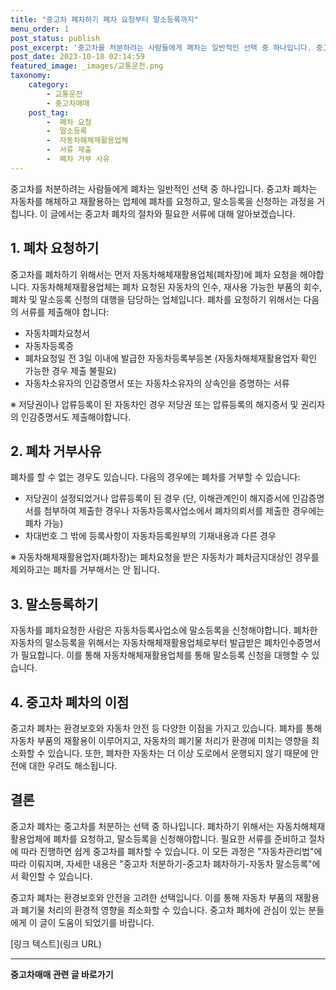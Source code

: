 ```yaml
---
title: "중고차 폐차하기 폐차 요청부터 말소등록까지"
menu_order: 1
post_status: publish
post_excerpt: '중고차를 처분하려는 사람들에게 폐차는 일반적인 선택 중 하나입니다. 중고차 폐차는 자동차를 해체하고 재활용하는 업체에 폐차를 요청하고, 말소등록을 신청하는 과정을 거칩니다. 이 글에서는 중고차 폐차의 절차와 필요한 서류에 대해 알아보겠습니다.'
post_date: 2023-10-18 02:14:59
featured_image: _images/교통운전.png
taxonomy:
    category:
        - 교통운전
        - 중고차매매
    post_tag:
        -  폐차 요청
        -  말소등록
        -  자동차해체재활용업체
        -  서류 제출
        -  폐차 거부 사유
---
```




중고차를 처분하려는 사람들에게 폐차는 일반적인 선택 중 하나입니다. 중고차 폐차는 자동차를 해체하고 재활용하는 업체에 폐차를 요청하고, 말소등록을 신청하는 과정을 거칩니다. 이 글에서는 중고차 폐차의 절차와 필요한 서류에 대해 알아보겠습니다.

## 1. 폐차 요청하기

중고차를 폐차하기 위해서는 먼저 자동차해체재활용업체(폐차장)에 폐차 요청을 해야합니다. 자동차해체재활용업체는 폐차 요청된 자동차의 인수, 재사용 가능한 부품의 회수, 폐차 및 말소등록 신청의 대행을 담당하는 업체입니다. 폐차를 요청하기 위해서는 다음의 서류를 제출해야 합니다:

- 자동차폐차요청서
- 자동차등록증
- 폐차요청일 전 3일 이내에 발급한 자동차등록부등본 (자동차해체재활용업자 확인 가능한 경우 제출 불필요)
- 자동차소유자의 인감증명서 또는 자동차소유자의 상속인을 증명하는 서류

※ 저당권이나 압류등록이 된 자동차인 경우 저당권 또는 압류등록의 해지증서 및 권리자의 인감증명서도 제출해야합니다.

## 2. 폐차 거부사유

폐차를 할 수 없는 경우도 있습니다. 다음의 경우에는 폐차를 거부할 수 있습니다:

- 저당권이 설정되었거나 압류등록이 된 경우 (단, 이해관계인이 해지증서에 인감증명서를 첨부하여 제출한 경우나 자동차등록사업소에서 폐차의뢰서를 제출한 경우에는 폐차 가능)
- 차대번호 그 밖에 등록사항이 자동차등록원부의 기재내용과 다른 경우

※ 자동차해체재활용업자(폐차장)는 폐차요청을 받은 자동차가 폐차금지대상인 경우를 제외하고는 폐차를 거부해서는 안 됩니다.

## 3. 말소등록하기

자동차를 폐차요청한 사람은 자동차등록사업소에 말소등록을 신청해야합니다. 폐차한 자동차의 말소등록을 위해서는 자동차해체재활용업체로부터 발급받은 폐차인수증명서가 필요합니다. 이를 통해 자동차해체재활용업체를 통해 말소등록 신청을 대행할 수 있습니다.

## 4. 중고차 폐차의 이점

중고차 폐차는 환경보호와 자동차 안전 등 다양한 이점을 가지고 있습니다. 폐차를 통해 자동차 부품의 재활용이 이루어지고, 자동차의 폐기물 처리가 환경에 미치는 영향을 최소화할 수 있습니다. 또한, 폐차한 자동차는 더 이상 도로에서 운행되지 않기 때문에 안전에 대한 우려도 해소됩니다.

## 결론

중고차 폐차는 중고차를 처분하는 선택 중 하나입니다. 폐차하기 위해서는 자동차해체재활용업체에 폐차를 요청하고, 말소등록을 신청해야합니다. 필요한 서류를 준비하고 절차에 따라 진행하면 쉽게 중고차를 폐차할 수 있습니다. 이 모든 과정은 "자동차관리법"에 따라 이뤄지며, 자세한 내용은 "중고차 처분하기-중고차 폐차하기-자동차 말소등록"에서 확인할 수 있습니다.

중고차 폐차는 환경보호와 안전을 고려한 선택입니다. 이를 통해 자동차 부품의 재활용과 폐기물 처리의 환경적 영향을 최소화할 수 있습니다. 중고차 폐차에 관심이 있는 분들에게 이 글이 도움이 되었기를 바랍니다.

[링크 텍스트](링크 URL)

<!-- wp:separator -->
<hr class="wp-block-separator has-alpha-channel-opacity"/>
<!-- /wp:separator -->

<!-- wp:group {"backgroundColor":"base","layout":{"type":"constrained"}} -->
<div class="wp-block-group has-base-background-color has-background"><!-- wp:paragraph {"align":"center","fontSize":"medium"} -->
<p class="has-text-align-center has-large-font-size"><strong>중고차매매 관련 글 바로가기</strong></p>
<!-- /wp:paragraph -->


<!-- wp:latest-posts
{"categories":[{"id":1891,"count":19,"description":"","link":"https://uknowlaw.com/category/%ec%a4%91%ea%b3%a0%ec%b0%a8%eb%a7%a4%eb%a7%a4/","name":"중고차매매","slug":"중고차매매","taxonomy":"category","parent":0,"meta":[],"_links":{"self":[{"href":"https://uknowlaw.com/wp-json/wp/v2/categories/1891"}],"collection":[{"href":"https://uknowlaw.com/wp-json/wp/v2/categories"}],"about":[{"href":"https://uknowlaw.com/wp-json/wp/v2/taxonomies/category"}],"wp:post_type":[{"href":"https://uknowlaw.com/wp-json/wp/v2/posts?categories=1891"}],"curies":[{"name":"wp","href":"https://api.w.org/{rel}","templated":true}]}}],"postsToShow":100,"excerptLength":28,"postLayout":"grid","columns":2,"featuredImageAlign":"left","featuredImageSizeSlug":"large","fontSize":"small"} /--></div>
<!-- /wp:group -->